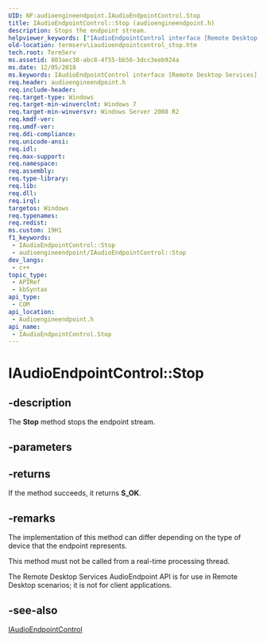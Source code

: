 ```yaml
---
UID: NF:audioengineendpoint.IAudioEndpointControl.Stop
title: IAudioEndpointControl::Stop (audioengineendpoint.h)
description: Stops the endpoint stream.
helpviewer_keywords: ["IAudioEndpointControl interface [Remote Desktop Services]","Stop method","IAudioEndpointControl.Stop","IAudioEndpointControl::Stop","Stop","Stop method [Remote Desktop Services]","Stop method [Remote Desktop Services]","IAudioEndpointControl interface","audioengineendpoint/IAudioEndpointControl::Stop","termserv.iaudioendpointcontrol_stop"]
old-location: termserv\iaudioendpointcontrol_stop.htm
tech.root: TermServ
ms.assetid: 803aec38-abc8-4f55-bb56-3dcc3eeb924a
ms.date: 12/05/2018
ms.keywords: IAudioEndpointControl interface [Remote Desktop Services],Stop method, IAudioEndpointControl.Stop, IAudioEndpointControl::Stop, Stop, Stop method [Remote Desktop Services], Stop method [Remote Desktop Services],IAudioEndpointControl interface, audioengineendpoint/IAudioEndpointControl::Stop, termserv.iaudioendpointcontrol_stop
req.header: audioengineendpoint.h
req.include-header: 
req.target-type: Windows
req.target-min-winverclnt: Windows 7
req.target-min-winversvr: Windows Server 2008 R2
req.kmdf-ver: 
req.umdf-ver: 
req.ddi-compliance: 
req.unicode-ansi: 
req.idl: 
req.max-support: 
req.namespace: 
req.assembly: 
req.type-library: 
req.lib: 
req.dll: 
req.irql: 
targetos: Windows
req.typenames: 
req.redist: 
ms.custom: 19H1
f1_keywords:
 - IAudioEndpointControl::Stop
 - audioengineendpoint/IAudioEndpointControl::Stop
dev_langs:
 - c++
topic_type:
 - APIRef
 - kbSyntax
api_type:
 - COM
api_location:
 - Audioengineendpoint.h
api_name:
 - IAudioEndpointControl.Stop
---
```


# IAudioEndpointControl::Stop


## -description

The <b>Stop</b> method stops the endpoint stream.

## -parameters

## -returns

If the method succeeds, it returns <b>S_OK</b>.

## -remarks

The implementation of this method can differ depending on the type of device that the endpoint represents.

This method must not be called from a real-time processing thread.

The Remote Desktop Services AudioEndpoint API is for use in Remote Desktop scenarios; it is not for client applications.

## -see-also

<a href="https://docs.microsoft.com/windows/desktop/api/audioengineendpoint/nn-audioengineendpoint-iaudioendpointcontrol">IAudioEndpointControl</a>

